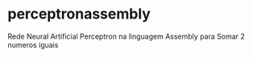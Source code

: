 # perceptronassembly
Rede Neural Artificial Perceptron na linguagem Assembly para Somar 2 numeros iguais
